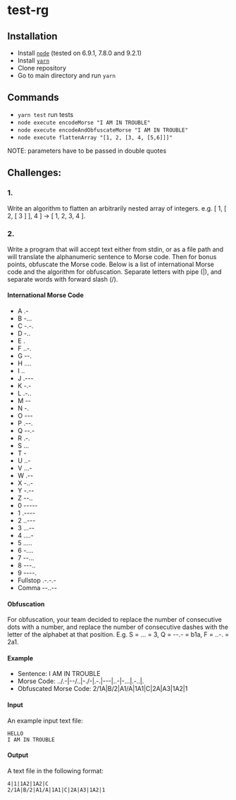 # test-rg

## Installation
* Install [`node`](https://nodejs.org/en/) (tested on 6.9.1, 7.8.0 and 9.2.1)
* Install [`yarn`](https://yarnpkg.com/en/)
* Clone repository
* Go to main directory and run ``yarn``

## Commands
* ``yarn test`` run tests
* ``node execute encodeMorse "I AM IN TROUBLE"``
* ``node execute encodeAndObfuscateMorse "I AM IN TROUBLE"``
* ``node execute flattenArray "[1, 2, [3, 4, [5,6]]]"``

NOTE: parameters have to be passed in double quotes

## Challenges:
### 1. 
Write an algorithm to flatten an arbitrarily nested array of integers. e.g. [ 1, [ 2, [ 3 ] ], 4 ] -> [ 1, 2, 3, 4 ].

### 2.
Write a program that will accept text either from stdin, or as a file path and will translate the alphanumeric sentence
to Morse code. Then for bonus points, obfuscate the Morse code. Below is a list of international Morse code and the algorithm
for obfuscation. Separate letters with pipe (|), and separate words with forward slash (/).

#### International Morse Code
* A .-
* B -...
* C -.-.
* D -..
* E .
* F ..-.
* G --.
* H ....
* I ..
* J .---
* K -.-
* L .-..
* M --
* N -.
* O ---
* P .--.
* Q --.-
* R .-.
* S ...
* T -
* U ..-
* V ...-
* W .--
* X -..-
* Y -.--
* Z --..
* 0 -----
* 1 .----
* 2 ..---
* 3 ...--
* 4 ....-
* 5 .....
* 6 -....
* 7 --...
* 8 ---..
* 9 ----.
* Fullstop .-.-.-
* Comma --..--

#### Obfuscation
For obfuscation, your team decided to replace the number of consecutive dots with a number, and replace the number of consecutive dashes with the letter of the alphabet at that position. E.g. S = ... = 3, Q = --.- = b1a, F = ..-. = 2a1.

#### Example
* Sentence: I AM IN TROUBLE
* Morse Code: ../.-|--/..|-./-|.-.|---|..-|-...|.-..|.
* Obfuscated Morse Code: 2/1A|B/2|A1/A|1A1|C|2A|A3|1A2|1

#### Input
An example input text file:

```
HELLO
I AM IN TROUBLE
```

#### Output
A text file in the following format:

```
4|1|1A2|1A2|C
2/1A|B/2|A1/A|1A1|C|2A|A3|1A2|1
```

